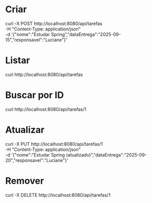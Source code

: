 # Criar
curl -X POST http://localhost:8080/api/tarefas \
  -H "Content-Type: application/json" \
  -d '{"nome":"Estudar Spring","dataEntrega":"2025-09-15","responsavel":"Luciane"}'

# Listar
curl http://localhost:8080/api/tarefas

# Buscar por ID
curl http://localhost:8080/api/tarefas/1

# Atualizar
curl -X PUT http://localhost:8080/api/tarefas/1 \
  -H "Content-Type: application/json" \
  -d '{"nome":"Estudar Spring (atualizado)","dataEntrega":"2025-09-20","responsavel":"Luciane"}'

# Remover
curl -X DELETE http://localhost:8080/api/tarefas/1
